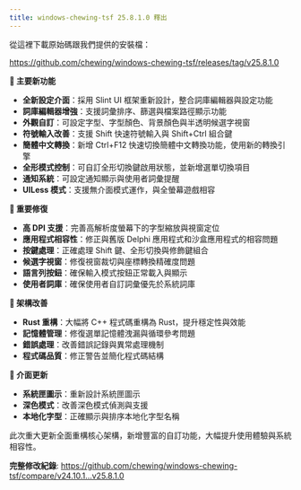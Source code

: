 ```yaml
---
title: windows-chewing-tsf 25.8.1.0 釋出
---
```

從這裡下載原始碼跟我們提供的安裝檔：

<https://github.com/chewing/windows-chewing-tsf/releases/tag/v25.8.1.0>

**🚀 主要新功能**

- **全新設定介面**：採用 Slint UI 框架重新設計，整合詞庫編輯器與設定功能
- **詞庫編輯器增強**：支援詞彙排序、篩選與檔案路徑顯示功能
- **外觀自訂**：可設定字型、字型顏色、背景顏色與半透明候選字視窗
- **符號輸入改善**：支援 Shift 快速符號輸入與 Shift+Ctrl 組合鍵
- **簡體中文轉換**：新增 Ctrl+F12 快速切換簡體中文轉換功能，使用新的轉換引擎
- **全形模式控制**：可自訂全形切換鍵啟用狀態，並新增選單切換項目
- **通知系統**：可設定通知顯示與使用者詞彙提醒
- **UILess 模式**：支援無介面模式運作，與全螢幕遊戲相容

**🐛 重要修復**

- **高 DPI 支援**：完善高解析度螢幕下的字型縮放與視窗定位
- **應用程式相容性**：修正與舊版 Delphi 應用程式和沙盒應用程式的相容問題
- **按鍵處理**：正確處理 Shift 鍵、全形切換與修飾鍵組合
- **候選字視窗**：修復視窗裁切與座標轉換精確度問題
- **語言列按鈕**：確保輸入模式按鈕正常載入與顯示
- **使用者詞庫**：確保使用者自訂詞彙優先於系統詞庫

**🚜 架構改善**

- **Rust 重構**：大幅將 C++ 程式碼重構為 Rust，提升穩定性與效能
- **記憶體管理**：修復選單記憶體洩漏與循環參考問題
- **錯誤處理**：改善錯誤記錄與異常處理機制
- **程式碼品質**：修正警告並簡化程式碼結構

**🎨 介面更新**

- **系統匣圖示**：重新設計系統匣圖示
- **深色模式**：改善深色模式偵測與支援
- **本地化字型**：正確顯示與排序本地化字型名稱

此次重大更新全面重構核心架構，新增豐富的自訂功能，大幅提升使用體驗與系統相容性。

**完整修改紀錄**: <https://github.com/chewing/windows-chewing-tsf/compare/v24.10.1...v25.8.1.0>
